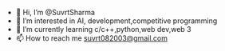 - 👋 Hi, I’m @SuvrtSharma
- 👀 I’m interested in AI, development,competitive programming 
- 🌱 I’m currently learning c/c++,python,web dev,web 3
- 📫 How to reach me suvrt082003@gmail.com
